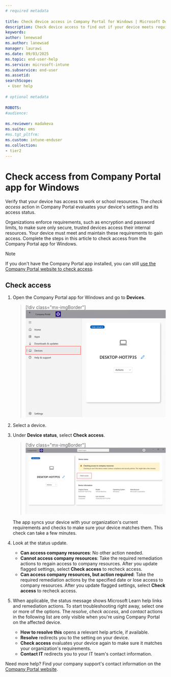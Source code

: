 ```yaml
---
# required metadata

title: Check device access in Company Portal for Windows | Microsoft Docs
description: Check device access to find out if your device meets requirements, and is able to access work or school resources. 
keywords:
author: lenewsad
ms.author: lanewsad
manager: laurawi
ms.date: 09/03/2025
ms.topic: end-user-help
ms.service: microsoft-intune
ms.subservice: end-user
ms.assetid: 
searchScope:
 - User help

# optional metadata

ROBOTS:  
#audience:

ms.reviewer: madakeva
ms.suite: ems
#ms.tgt_pltfrm:
ms.custom: intune-enduser
ms.collection:
- tier2
---
```


# Check access from Company Portal app for Windows

Verify that your device has access to work or school resources. The *check access* action in Company Portal evaluates your device's settings and its access status.  

Organizations enforce requirements, such as encryption and password limits, to make sure only secure, trusted devices access their internal resources. Your device must meet and maintain these requirements to gain access. Complete the steps in this article to check access from the Company Portal app for Windows. 

> [!NOTE]
> If you don't have the Company Portal app installed, you can still [use the Company Portal website to check access](check-status-company-portal-website.md).

## Check access   

1. Open the Company Portal app for Windows and go to **Devices**.  

   > [!div class="mx-imgBorder"]
   > ![Screenshot of the Company Portal app for Windows highlighting the "Devices" option.](./media/check-device-access-windows-cpapp/company-portal-windows-devices.png) 

2. Select a device.  

3. Under **Device status**, select **Check access**. 

   > [!div class="mx-imgBorder"]
   > ![Image of the Company Portal app Devices page highlighting the "Check access" button ](./media/check-device-access-windows-cpapp/company-portal-windows-check-access.png) 


    The app syncs your device with your organization's current requirements and checks to make sure your device matches them. This check can take a few minutes.  

4. Look at the status update. 
   - **Can access company resources**: No other action needed.      
   - **Cannot access company resources**: Take the required remediation actions to regain access to company resources. After you update flagged settings, select **Check access** to recheck access.     
   - **Can access company resources, but action required**: Take the required remediation actions by the specified date or lose access to company resources. After you update flagged settings, select **Check access** to recheck access.   
   
5. When applicable, the status message shows Microsoft Learn help links and remediation actions. To start troubleshooting right away, select one or more of the options. The *resolve*, *check access*, and *contact* actions in the following list are only visible when you're using Company Portal on the affected device.  

     * **How to resolve this** opens a relevant help article, if available.  
     * **Resolve** redirects you to the setting on your device.  
     * **Check access** evaluates your device again to make sure it matches your organization's requirements.  
     * **Contact IT** redirects you to your IT team's contact information.   

Need more help? Find your company support's contact information on the [Company Portal website](https://go.microsoft.com/fwlink/?linkid=2010980).
